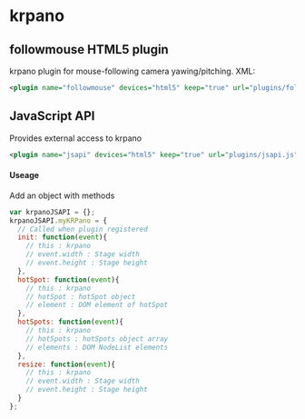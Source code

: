# krpano

## followmouse HTML5 plugin
krpano plugin for mouse-following camera yawing/pitching. XML:
```xml
<plugin name="followmouse" devices="html5" keep="true" url="plugins/followmouse.js" enabled="true"  />
```

## JavaScript API
Provides external access to krpano
```xml
<plugin name="jsapi" devices="html5" keep="true" url="plugins/jsapi.js" enabled="true" hotspotclassformat="hotspot" id="myKRPano" />
```
#### Useage
Add an object with methods
```javascript
var krpanoJSAPI = {};
krpanoJSAPI.myKRPano = {
  // Called when plugin registered
  init: function(event){
    // this : krpano
    // event.width : Stage width
    // event.height : Stage height
  },
  hotSpot: function(event){
    // this : krpano
    // hotSpot : hotSpot object
    // element : DOM element of hotSpot
  },
  hotSpots: function(event){
    // this : krpano
    // hotSpots : hotSpots object array
    // elements : DOM NodeList elements
  },
  resize: function(event){
    // this : krpano
    // event.width : Stage width
    // event.height : Stage height
  }
};
```
